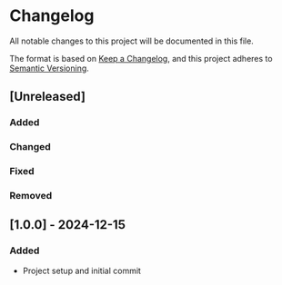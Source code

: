 # Changelog

All notable changes to this project will be documented in this file.

The format is based on [Keep a Changelog](https://keepachangelog.com/en/1.0.0/), and this project adheres to [Semantic Versioning](https://semver.org/).

## [Unreleased]

### Added
### Changed
### Fixed
### Removed

## [1.0.0] - 2024-12-15

### Added
- Project setup and initial commit
